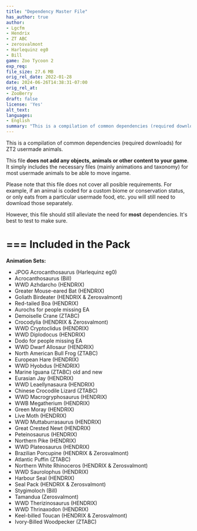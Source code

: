 ```yaml
---
title: "Dependency Master File"
has_author: true
author: 
- Lgcfm
- Hendrix
- ZT ABC
- zerosvalmont
- Harlequinz eg0
- Bill
game: Zoo Tycoon 2
exp_req:
file_size: 27.6 MB
orig_rel_date: 2022-01-28
date: 2024-06-26T14:38:31-07:00
orig_rel_at: 
- ZooBerry
draft: false
license: 'Yes'
alt_text: 
languages: 
- English
summary: "This is a compilation of common dependencies (required downloads) for ZT2 usermade animals."
---
```

This is a compilation of common dependencies (required downloads) for ZT2 usermade animals.

This file **does not add any objects, animals or other content to your game**. It simply includes the necessary files (mainly animations and taxonomy) for most usermade animals to be able to move ingame.

Please note that this file does not cover all posible requirements. For example, if an animal is coded for a custom biome or conservation status, or only eats from a particular usermade food, etc. you will still need to download those separately.

However, this file should still alleviate the need for **most** dependencies. It's best to test to make sure.

=== 
Included in the Pack 
===

**Animation Sets:**
- JPOG Acrocanthosaurus (Harlequinz eg0)
- Acrocanthosaurus (Bill)
- WWD Azhdarcho (HENDRIX)
- Greater Mouse-eared Bat (HENDRIX)
- Goliath Birdeater (HENDRIX & Zerosvalmont)
- Red-tailed Boa (HENDRIX)
- Aurochs for people missing EA
- Demoiselle Crane (ZTABC)
- Crocodylia (HENDRIX & Zerosvalmont)
- WWD Cryptoclidus (HENDRIX)
- WWD Diplodocus (HENDRIX)
- Dodo for people missing EA
- WWD Dwarf Allosaur (HENDRIX)
- North American Bull Frog (ZTABC)
- European Hare (HENDRIX)
- WWD Hyobdus (HENDRIX)
- Marine Iguana (ZTABC) old and new
- Eurasian Jay (HENDRIX)
- WWD Leaellynasaura (HENDRIX)
- Chinese Crocodile Lizard (ZTABC)
- WWD Macrogryphosaurus (HENDRIX)
- WWB Megatherium (HENDRIX)
- Green Moray (HENDRIX)
- Live Moth (HENDRIX)
- WWD Muttaburrasaurus (HENDRIX)
- Great Crested Newt (HENDRIX)
- Peteinosaurus (HENDRIX)
- Northern Pike (HENDRIX)
- WWD Plateosaurus (HENDRIX)
- Brazilian Porcupine (HENDRIX & Zerosvalmont)
- Atlantic Puffin (ZTABC)
- Northern White Rhinoceros (HENDRIX & Zerosvalmont)
- WWD Saurolophus (HENDRIX)
- Harbour Seal (HENDRIX)
- Seal Pack (HENDRIX & Zerosvalmont)
- Stygimoloch (Bill)
- Tamandua (Zerosvalmont)
- WWD Therizinosaurus (HENDRIX)
- WWD Thrinaxodon (HENDRIX)
- Keel-billed Toucan (HENDRIX & Zerosvalmont)
- Ivory-Billed Woodpecker (ZTABC)